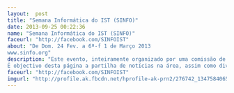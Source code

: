 ```yaml
---
layout:  post
title: "Semana Informática do IST (SINFO)"
date: 2013-09-25 00:22:36
name: "Semana Informática do IST (SINFO)"
faceurl: "http://facebook.com/SINFOIST"
about: "De Dom. 24 Fev. a 6ª-f 1 de Março 2013
www.sinfo.org"
description: "Este evento, inteiramente organizado por uma comissão de alunos de informática, inclui um ciclo de conferências e painéis de discussão com temas variados dentro da área de Informática, onde marcam presença oradores e empresas, nacionais e internacionais. Serão também realizados workshops e uma mini-feira tecnológica onde várias empresas de Informática poderão entrar em contacto directo com os alunos.
É objectivo desta página a partilha de notícias na área, assim como divulgar de forma progressiva informação sobre a estrutura e conteúdo do programa desta semana."
faceurl: "http://facebook.com/SINFOIST"
imgurl: "http://profile.ak.fbcdn.net/hprofile-ak-prn2/276742_134758406571284_1653485012_q.jpg"
---
```

